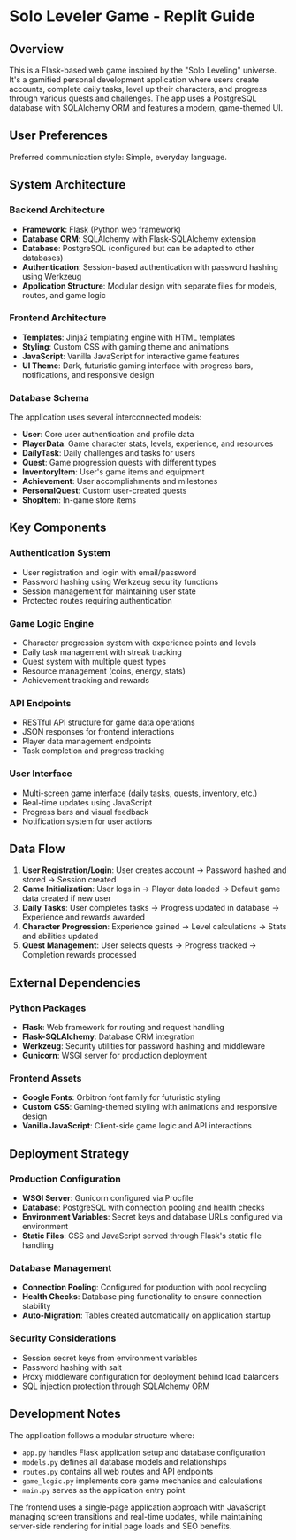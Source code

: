 # Solo Leveler Game - Replit Guide

## Overview

This is a Flask-based web game inspired by the "Solo Leveling" universe. It's a gamified personal development application where users create accounts, complete daily tasks, level up their characters, and progress through various quests and challenges. The app uses a PostgreSQL database with SQLAlchemy ORM and features a modern, game-themed UI.

## User Preferences

Preferred communication style: Simple, everyday language.

## System Architecture

### Backend Architecture
- **Framework**: Flask (Python web framework)
- **Database ORM**: SQLAlchemy with Flask-SQLAlchemy extension
- **Database**: PostgreSQL (configured but can be adapted to other databases)
- **Authentication**: Session-based authentication with password hashing using Werkzeug
- **Application Structure**: Modular design with separate files for models, routes, and game logic

### Frontend Architecture
- **Templates**: Jinja2 templating engine with HTML templates
- **Styling**: Custom CSS with gaming theme and animations
- **JavaScript**: Vanilla JavaScript for interactive game features
- **UI Theme**: Dark, futuristic gaming interface with progress bars, notifications, and responsive design

### Database Schema
The application uses several interconnected models:
- **User**: Core user authentication and profile data
- **PlayerData**: Game character stats, levels, experience, and resources
- **DailyTask**: Daily challenges and tasks for users
- **Quest**: Game progression quests with different types
- **InventoryItem**: User's game items and equipment
- **Achievement**: User accomplishments and milestones
- **PersonalQuest**: Custom user-created quests
- **ShopItem**: In-game store items

## Key Components

### Authentication System
- User registration and login with email/password
- Password hashing using Werkzeug security functions
- Session management for maintaining user state
- Protected routes requiring authentication

### Game Logic Engine
- Character progression system with experience points and levels
- Daily task management with streak tracking
- Quest system with multiple quest types
- Resource management (coins, energy, stats)
- Achievement tracking and rewards

### API Endpoints
- RESTful API structure for game data operations
- JSON responses for frontend interactions
- Player data management endpoints
- Task completion and progress tracking

### User Interface
- Multi-screen game interface (daily tasks, quests, inventory, etc.)
- Real-time updates using JavaScript
- Progress bars and visual feedback
- Notification system for user actions

## Data Flow

1. **User Registration/Login**: User creates account → Password hashed and stored → Session created
2. **Game Initialization**: User logs in → Player data loaded → Default game data created if new user
3. **Daily Tasks**: User completes tasks → Progress updated in database → Experience and rewards awarded
4. **Character Progression**: Experience gained → Level calculations → Stats and abilities updated
5. **Quest Management**: User selects quests → Progress tracked → Completion rewards processed

## External Dependencies

### Python Packages
- **Flask**: Web framework for routing and request handling
- **Flask-SQLAlchemy**: Database ORM integration
- **Werkzeug**: Security utilities for password hashing and middleware
- **Gunicorn**: WSGI server for production deployment

### Frontend Assets
- **Google Fonts**: Orbitron font family for futuristic styling
- **Custom CSS**: Gaming-themed styling with animations and responsive design
- **Vanilla JavaScript**: Client-side game logic and API interactions

## Deployment Strategy

### Production Configuration
- **WSGI Server**: Gunicorn configured via Procfile
- **Database**: PostgreSQL with connection pooling and health checks
- **Environment Variables**: Secret keys and database URLs configured via environment
- **Static Files**: CSS and JavaScript served through Flask's static file handling

### Database Management
- **Connection Pooling**: Configured for production with pool recycling
- **Health Checks**: Database ping functionality to ensure connection stability
- **Auto-Migration**: Tables created automatically on application startup

### Security Considerations
- Session secret keys from environment variables
- Password hashing with salt
- Proxy middleware configuration for deployment behind load balancers
- SQL injection protection through SQLAlchemy ORM

## Development Notes

The application follows a modular structure where:
- `app.py` handles Flask application setup and database configuration
- `models.py` defines all database models and relationships
- `routes.py` contains all web routes and API endpoints
- `game_logic.py` implements core game mechanics and calculations
- `main.py` serves as the application entry point

The frontend uses a single-page application approach with JavaScript managing screen transitions and real-time updates, while maintaining server-side rendering for initial page loads and SEO benefits.